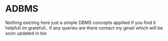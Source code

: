 # ADBMS
Nothing exicting here just a simple DBMS concepts appilied if you find it helpfull im gratefull..
if any queries are there contact my gmail which will be soon updated in bio 
